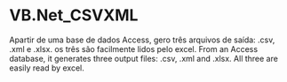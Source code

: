 # VB.Net_CSVXML
Apartir de uma base de dados Access, gero três arquivos de saída: .csv, .xml e .xlsx. os três são facilmente lidos pelo excel. From an Access database, it generates three output files: .csv, .xml and .xlsx. All three are easily read by excel.
